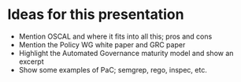 # Ideas for this presentation

- Mention OSCAL and where it fits into all this; pros and cons
- Mention the Policy WG white paper and GRC paper
- Highlight the Automated Governance maturity model and show an excerpt
- Show some examples of PaC; semgrep, rego, inspec, etc.
